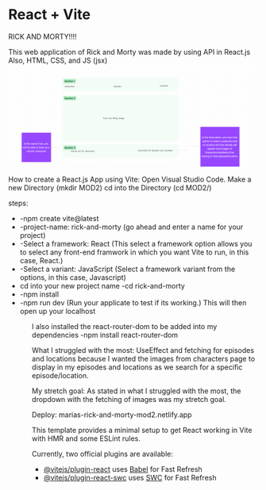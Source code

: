 # React + Vite

RICK AND MORTY!!!!

This web application of Rick and Morty was made by using API in React.js
Also, HTML, CSS, and JS (jsx)
![Alt text](<Screenshot 2023-12-01 174545-1.png>)

How to create a React.js App using Vite:
Open Visual Studio Code.
Make a new Directory (mkdir MOD2)
cd into the Directory (cd MOD2/)

steps:
<ul>
<li>-npm create vite@latest</li>
<li>-project-name: rick-and-morty
(go ahead and enter a name for your project)</li>
<li>-Select a framework: React
(This select a framework option allows you to select any front-end framwork in which you want Vite to run, in this case, React.)</li>
<li>-Select a variant: JavaScript
(Select a framework variant from the options, in this  case, Javascript)</li>
<li>cd into your new project name
-cd rick-and-morty</li>
<li>-npm install</li>
<li>-npm run dev
(Run your applicate to test if its working.)
This will then open up your localhost</li>

<ul>

I also installed the react-router-dom to be added into my dependencies
-npm install react-router-dom

What I struggled with the most:
UseEffect and fetching for episodes and locations because I wanted the images from characters page to display in my episodes and locations as we search for a specific episode/location.

My stretch goal:
As stated in what I struggled with the most, the dropdown with the fetching of images was my stretch goal. 

Deploy:
marias-rick-and-morty-mod2.netlify.app

This template provides a minimal setup to get React working in Vite with HMR and some ESLint rules.

Currently, two official plugins are available:

- [@vitejs/plugin-react](https://github.com/vitejs/vite-plugin-react/blob/main/packages/plugin-react/README.md) uses [Babel](https://babeljs.io/) for Fast Refresh
- [@vitejs/plugin-react-swc](https://github.com/vitejs/vite-plugin-react-swc) uses [SWC](https://swc.rs/) for Fast Refresh
